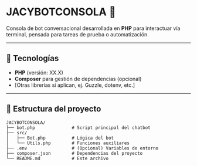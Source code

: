 # JACYBOTCONSOLA 🤖

Consola de bot conversacional desarrollada en **PHP** para interactuar vía terminal, pensada para tareas de prueba o automatización.

---

## 🔧 Tecnologías

- **PHP** (versión: XX.X)
- **Composer** para gestión de dependencias (opcional)
- [Otras librerías si aplican, ej. Guzzle, dotenv, etc.]

---

## 📁 Estructura del proyecto

```text
JACYBOTCONSOLA/
├── bot.php              # Script principal del chatbot
├── src/
│   ├── Bot.php          # Lógica del bot
│   └── Utils.php        # Funciones auxiliares
├── .env                 # (Opcional) Variables de entorno
├── composer.json        # Dependencias del proyecto
└── README.md            # Este archivo

